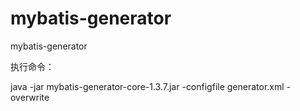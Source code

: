 # mybatis-generator
mybatis-generator

执行命令：

java -jar mybatis-generator-core-1.3.7.jar -configfile generator.xml -overwrite
